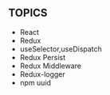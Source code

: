 

## TOPICS

* React
* Redux
* useSelector,useDispatch
* Redux Persist
* Redux Middleware
* Redux-logger
* npm uuid

